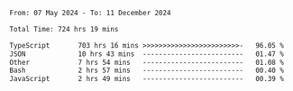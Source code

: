 
<!--START_SECTION:waka-->

```txt
From: 07 May 2024 - To: 11 December 2024

Total Time: 724 hrs 19 mins

TypeScript       703 hrs 16 mins >>>>>>>>>>>>>>>>>>>>>>>>-   96.05 %
JSON             10 hrs 43 mins  -------------------------   01.47 %
Other            7 hrs 54 mins   -------------------------   01.08 %
Bash             2 hrs 57 mins   -------------------------   00.40 %
JavaScript       2 hrs 49 mins   -------------------------   00.39 %
```

<!--END_SECTION:waka-->

<!--

### Hi there 👋
**Iam-cesar/Iam-cesar** is a ✨ _special_ ✨ repository because its `README.md` (this file) appears on your GitHub profile.

Here are some ideas to get you started:

- 🔭 I’m currently working on ...
- 🌱 I’m currently learning ...
- 👯 I’m looking to collaborate on ...
- 🤔 I’m looking for help with ...
- 💬 Ask me about ...
- 📫 How to reach me: ...
- 😄 Pronouns: ...
- ⚡ Fun fact: ...
-->
